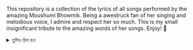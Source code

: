 This repository is a collection of the lyrics of all songs performed by the amazing Moushumi Bhowmik. Being a awestruck fan of her singing and melodious voice, I admire and respect her so much. This is my small insignificant tribute to the amazing words of her songs. Enjoy! 🎵

<details>

<summary>তুমিও চিল হও</summary>

- [কিছু ফেলতে পারি না](তুমিও-চিল-হও/কিছু-ফেলতে-পারিনা.md)
- [অন্য সময়](তুমিও-চিল-হও/অন্য-সময়.md)
- [সংখ্যালঘু](তুমিও-চিল-হও/সংখ্যালঘু.md)
- [ছেলেবেলা](তুমিও-চিল-হও/ছেলেবেলা.md)
- [চিত্রকর](তুমিও-চিল-হও/চিত্রকর.md)
- [অনন্যের খোঁজে](তুমিও-চিল-হও/অনন্যের-খোঁজে.md)
- [এখানে সকাল নাম ধরে ডাকে](তুমিও-চিল-হও/এখানে-সকাল-নাম-ধরে-ডাকে.md)
- [এক্কাগাড়ি](তুমিও-চিল-হও/এক্কাগাড়ি.md)

</details>
